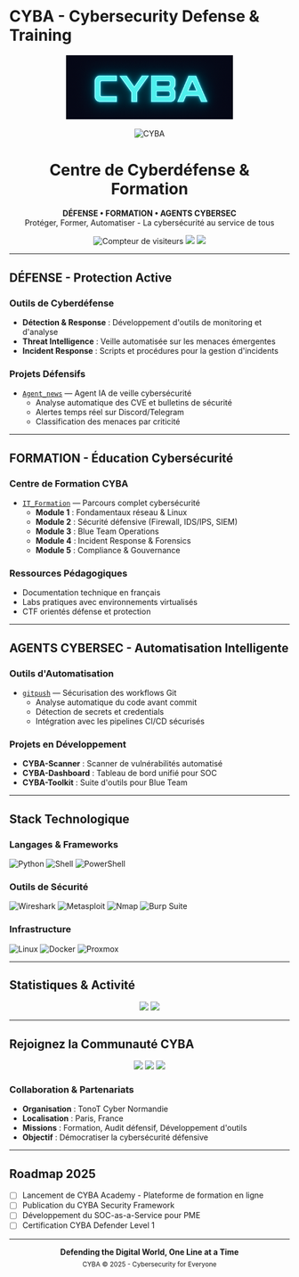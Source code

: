 # CYBA - Cybersecurity Defense & Training

<p align="center">
  <img src="https://raw.githubusercontent.com/Karlblock/karlblock/main/assets/Cyba-banniere.png" alt="CYBA Logo" width="300" />
</p>

<p align="center">
  <img src="https://img.shields.io/badge/CYBA-Cyber%20Warfare%20Defense-red?style=for-the-badge" alt="CYBA" />
</p>

<h1 align="center">Centre de Cyberdéfense & Formation</h1>

<p align="center">
  <strong>DÉFENSE • FORMATION • AGENTS CYBERSEC</strong><br />
  Protéger, Former, Automatiser - La cybersécurité au service de tous
</p>

<p align="center">
  <img src="https://komarev.com/ghpvc/?username=Karlblock&style=flat&color=red" alt="Compteur de visiteurs" />
  <img src="https://img.shields.io/badge/Focus-Defensive%20Security-blue?style=flat" />
  <img src="https://img.shields.io/badge/Mission-Education%20&%20Protection-green?style=flat" />
</p>

---

## DÉFENSE - Protection Active

### Outils de Cyberdéfense
- **Détection & Response** : Développement d'outils de monitoring et d'analyse
- **Threat Intelligence** : Veille automatisée sur les menaces émergentes
- **Incident Response** : Scripts et procédures pour la gestion d'incidents

### Projets Défensifs
- [`Agent_news`](https://github.com/Karlblock/Agent_news) — Agent IA de veille cybersécurité
  - Analyse automatique des CVE et bulletins de sécurité
  - Alertes temps réel sur Discord/Telegram
  - Classification des menaces par criticité

---

## FORMATION - Éducation Cybersécurité

### Centre de Formation CYBA
- [`IT_Formation`](https://github.com/Karlblock/IT_Formation) — Parcours complet cybersécurité
  - **Module 1** : Fondamentaux réseau & Linux
  - **Module 2** : Sécurité défensive (Firewall, IDS/IPS, SIEM)
  - **Module 3** : Blue Team Operations
  - **Module 4** : Incident Response & Forensics
  - **Module 5** : Compliance & Gouvernance

### Ressources Pédagogiques
- Documentation technique en français
- Labs pratiques avec environnements virtualisés
- CTF orientés défense et protection

---

## AGENTS CYBERSEC - Automatisation Intelligente

### Outils d'Automatisation
- [`gitpush`](https://github.com/Karlblock/gitpush) — Sécurisation des workflows Git
  - Analyse automatique du code avant commit
  - Détection de secrets et credentials
  - Intégration avec les pipelines CI/CD sécurisés

### Projets en Développement
- **CYBA-Scanner** : Scanner de vulnérabilités automatisé
- **CYBA-Dashboard** : Tableau de bord unifié pour SOC
- **CYBA-Toolkit** : Suite d'outils pour Blue Team

---

## Stack Technologique

### Langages & Frameworks
![Python](https://img.shields.io/badge/-Python-3776AB?logo=python&logoColor=white&style=for-the-badge)
![Shell](https://img.shields.io/badge/-Bash-4EAA25?logo=gnu-bash&logoColor=white&style=for-the-badge)
![PowerShell](https://img.shields.io/badge/-PowerShell-5391FE?logo=powershell&logoColor=white&style=for-the-badge)

### Outils de Sécurité
![Wireshark](https://img.shields.io/badge/-Wireshark-1679A7?logo=wireshark&logoColor=white&style=for-the-badge)
![Metasploit](https://img.shields.io/badge/-Metasploit-2A2A2A?logo=metasploit&logoColor=white&style=for-the-badge)
![Nmap](https://img.shields.io/badge/-Nmap-0E83CD?style=for-the-badge)
![Burp Suite](https://img.shields.io/badge/-Burp%20Suite-FF6633?style=for-the-badge)

### Infrastructure
![Linux](https://img.shields.io/badge/-Linux-FCC624?logo=linux&logoColor=black&style=for-the-badge)
![Docker](https://img.shields.io/badge/-Docker-2496ED?logo=docker&logoColor=white&style=for-the-badge)
![Proxmox](https://img.shields.io/badge/-Proxmox-E57000?logo=proxmox&logoColor=white&style=for-the-badge)

---

## Statistiques & Activité

<p align="center">
  <img src="https://github-readme-stats.vercel.app/api?username=Karlblock&show_icons=true&theme=dark&hide_border=true&bg_color=0d1117&title_color=58a6ff&text_color=c9d1d9&icon_color=58a6ff" height="180" />
  <img src="https://github-readme-stats.vercel.app/api/top-langs/?username=Karlblock&layout=compact&theme=dark&hide_border=true&bg_color=0d1117&title_color=58a6ff&text_color=c9d1d9" height="180"/>
</p>

---

## Rejoignez la Communauté CYBA

<p align="center">
  <a href="https://discord.gg/Pbd4eR7PUX"><img src="https://img.shields.io/badge/Discord-Communauté%20CYBA-5865F2?logo=discord&logoColor=white&style=for-the-badge" /></a>
  <a href="https://github.com/Karlblock"><img src="https://img.shields.io/badge/GitHub-Suivre-181717?logo=github&logoColor=white&style=for-the-badge" /></a>
  <a href="mailto:contact@cyba.defense"><img src="https://img.shields.io/badge/Email-Contact-EA4335?logo=gmail&logoColor=white&style=for-the-badge" /></a>
</p>

### Collaboration & Partenariats
- **Organisation** : TonoT Cyber Normandie
- **Localisation** : Paris, France
- **Missions** : Formation, Audit défensif, Développement d'outils
- **Objectif** : Démocratiser la cybersécurité défensive

---

## Roadmap 2025

- [ ] Lancement de CYBA Academy - Plateforme de formation en ligne
- [ ] Publication du CYBA Security Framework
- [ ] Développement du SOC-as-a-Service pour PME
- [ ] Certification CYBA Defender Level 1

---

<p align="center">
  <strong>Defending the Digital World, One Line at a Time</strong><br />
  <sub>CYBA © 2025 - Cybersecurity for Everyone</sub>
</p>